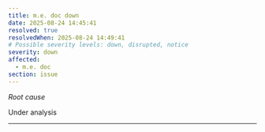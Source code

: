 ```yaml
---
title: m.e. doc down
date: 2025-08-24 14:45:41
resolved: true
resolvedWhen: 2025-08-24 14:49:41
# Possible severity levels: down, disrupted, notice
severity: down
affected:
  - m.e. doc
section: issue
---
```


*Root cause*

Under analysis

---


